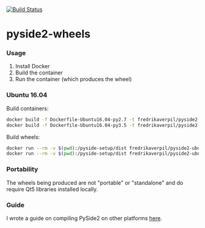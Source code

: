 [![Build Status](https://travis-ci.org/fredrikaverpil/pyside2-wheels.svg?branch=master)](https://travis-ci.org/fredrikaverpil/pyside2-wheels)

# pyside2-wheels

### Usage

1. Install Docker
2. Build the container
3. Run the container (which produces the wheel)

### Ubuntu 16.04

Build containers:

```bash
docker build -f Dockerfile-Ubuntu16.04-py2.7 -t fredrikaverpil/pyside2-ubuntu16.04-py2.7 .
docker build -f Dockerfile-Ubuntu16.04-py3.5 -t fredrikaverpil/pyside2-ubuntu16.04-py3.5 .
```

Build wheels:

```bash
docker run --rm -v $(pwd):/pyside-setup/dist fredrikaverpil/pyside2-ubuntu16.04-py2.7
docker run --rm -v $(pwd):/pyside-setup/dist fredrikaverpil/pyside2-ubuntu16.04-py3.5
```

### Portability

The wheels being produced are not "portable" or "standalone" and do require Qt5 libraries installed locally.

### Guide

I wrote a guide on compiling PySide2 on other platforms [here](https://fredrikaverpil.github.io/2016/08/17/compiling-pyside2/).